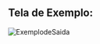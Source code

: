 ## Tela de Exemplo:
![ExemplodeSaida](https://github.com/user-attachments/assets/b0545aef-92f3-478b-b410-8f1c544a5341)
